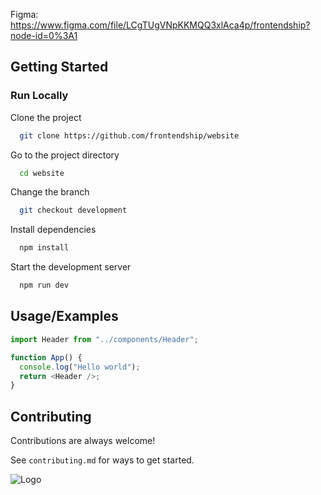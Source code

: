 Figma: https://www.figma.com/file/LCgTUgVNpKKMQQ3xlAca4p/frontendship?node-id=0%3A1

## Getting Started

### Run Locally

Clone the project

```bash
  git clone https://github.com/frontendship/website
```

Go to the project directory

```bash
  cd website
```

Change the branch

```bash
  git checkout development
```

Install dependencies

```bash
  npm install
```

Start the development server

```bash
  npm run dev
```

## Usage/Examples

```javascript
import Header from "../components/Header";

function App() {
  console.log("Hello world");
  return <Header />;
}
```

## Contributing

Contributions are always welcome!

See `contributing.md` for ways to get started.

![Logo](https://camo.githubusercontent.com/2d9ba588f573fd812658381f62e52bc54aaa780827a82b2608341fb908f08cff/68747470733a2f2f6d656469612e646973636f72646170702e6e65742f6174746163686d656e74732f313032353334383134313335343037343132342f313033303932373536343034303036313130382f547769747465725f42616e6e65722e706e673f77696474683d31343430266865696768743d343830)
